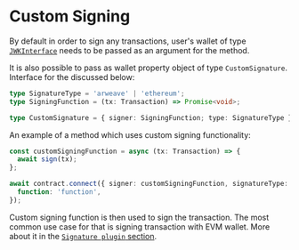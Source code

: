 # Custom Signing

By default in order to sign any transactions, user's wallet of type [`JWKInterface`](https://github.com/ArweaveTeam/arweave-js/blob/master/src/common/lib/wallet.ts#L7) needs to be passed as an argument for the method.

It is also possible to pass as wallet property object of type `CustomSignature`. Interface for the discussed below:

```ts
type SignatureType = 'arweave' | 'ethereum';
type SigningFunction = (tx: Transaction) => Promise<void>;

type CustomSignature = { signer: SigningFunction; type: SignatureType };
```

An example of a method which uses custom signing functionality:

```ts
const customSigningFunction = async (tx: Transaction) => {
  await sign(tx);
};

await contract.connect({ signer: customSigningFunction, signatureType: 'arweave' }).writeInteraction({
  function: 'function',
});
```

Custom signing function is then used to sign the transaction.
The most common use case for that is signing transaction with EVM wallet.
More about it in the [`Signature plugin` section](https://academy.warp.cc/docs/sdk/advanced/plugins/signature).

